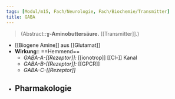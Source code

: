 ```yaml
---
tags: [Modul/m15, Fach/Neurologie, Fach/Biochemie/Transmitter]
title: GABA
---
```

> (Abstract::**ɣ-Aminobuttersäure.** [[Transmitter]].)
- [[Biogene Amine]] aus [[Glutamat]]
- **Wirkung**:: ==Hemmend==
	- *GABA-A-[[Rezeptor]]:* [[ionotrop]] [[Cl-]] Kanal
	- *GABA-B-[[Rezeptor]]:* [[GPCR]]
	- *GABA-C-[[Rezeptor]]*
- **Pharmakologie**
	- 